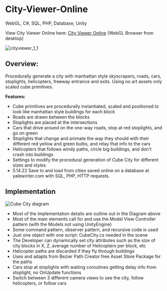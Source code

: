 # City-Viewer-Online
WebGL, C#, SQL, PHP, Database, Unity

View City Viewer Online here: [City Viewer Online](https://yalewinter.com/cityviewer/ "City Viewer Online") (WebGL Browser from desktop)

![cityviewer_1_1](https://user-images.githubusercontent.com/5803874/172551401-658372e4-45ee-4412-b6e4-d622d0a05f37.jpg)

## Overview:
Procedurally generate a city with manhattan style skyscrapers, roads, cars, stoplights, helicopters, freeway entrance and exits. Using no art assets only scaled cube primitives.

**Features:**
- Cube primitives are procedurally instantiated, scaled and positioned to look like manhattan style buildings for each block
- Roads are drawn between the blocks
- Stoplights are placed at the intersections
- Cars that drive around on the one-way roads, stop at red stoplights, and go on green
- Stoplights that change and animate the way they should with their different red yellow and green bulbs, and relay that info to the cars
- Helicopters that follows windy paths, circle big buildings, and don't crash into buildings
- Settings to modify the procedural generation of Cube City for different sizes and styles
- 5.14.22 Save to and load from cities saved online on a database at yalewinter.com with SQL, PHP, HTTP requests.

## Implementation
![Cube City diagram](https://user-images.githubusercontent.com/5803874/156256669-fc3db5f4-8708-4918-bf10-ecfbf9ab4b22.jpg)

- Most of the implementation details are outline out in the Diagram above
- Most of the main elements call for and use the Model View Controller pattern (with the Models not using UnityEngine)
- Some command pattern, observer pattern, and recursive code is used
- Just one object with one script: CubeCity.cs needed in the scene
- The Developer can dynamically set city attributes such as the size of city blocks in X, Z, average number of Helicopters per block, etc
- Helicopter paths are discarded if they fly through buildings
- Uses and adapts from Bezier Path Creator free Asset Store Package for the paths
- Cars stop at stoplights with waiting coroutines getting delay info from stoplight, no OnUpdate functions 
- Switch between 3 different camera views to see the city, follow helicopters, or follow cars

